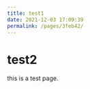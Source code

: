 ```yaml
---
title: test1
date: 2021-12-03 17:09:39
permalink: /pages/3feb42/
---
```

# test2
this is a test page.
